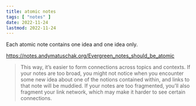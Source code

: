 ```yaml
---
title: atomic notes
tags: [ "notes" ]
date: 2022-11-24
lastmod: 2022-11-24
---
```

Each atomic note contains one idea and one idea only. 

https://notes.andymatuschak.org/Evergreen_notes_should_be_atomic
> This way, it’s easier to form connections across topics and contexts. If your notes are too broad, you might not notice when you encounter some new idea about one of the notions contained within, and links to that note will be muddied. If your notes are too fragmented, you’ll also fragment your link network, which may make it harder to see certain connections.
